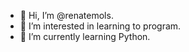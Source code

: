 - 👋 Hi, I’m @renatemols.
- 👀 I’m interested in learning to program.
- 🌱 I’m currently learning Python.

<!---
renatemols/renatemols is a ✨ special ✨ repository because its `README.md` (this file) appears on your GitHub profile.
You can click the Preview link to take a look at your changes.
--->
